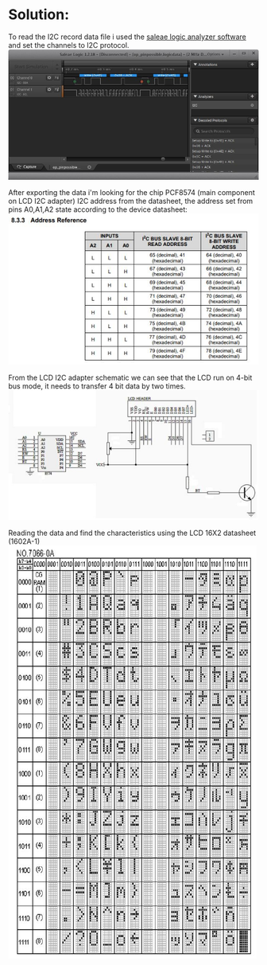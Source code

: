 # Solution:

To read the I2C record data file i used the [saleae logic analyzer software](https://www.saleae.com/downloads/) and set the channels to I2C protocol.
![alt text](https://github.com/VikiFadlon/HackTheBox/blob/master/Hardware/Mission%20Pinpossible/Images/I2C_record.JPG)

After exporting the data i'm looking for the chip PCF8574 (main component on LCD I2C adapter) I2C address from the datasheet, the address set from pins A0,A1,A2 state according to the device datasheet: 
![alt text](https://github.com/VikiFadlon/HackTheBox/blob/master/Hardware/Mission%20Pinpossible/Images/PCF8574.JPG)

From the LCD I2C adapter schematic we can see that the LCD run on 4-bit bus mode, it needs to transfer 4 bit data by two times.
![alt text](https://github.com/VikiFadlon/HackTheBox/blob/master/Hardware/Mission%20Pinpossible/Images/I2C_LCD_adapter.JPG)

Reading the data and find the characteristics using the LCD 16X2 datasheet (1602A-1)
![alt text](https://github.com/VikiFadlon/HackTheBox/blob/master/Hardware/Mission%20Pinpossible/Images/LCD_char.JPG)


